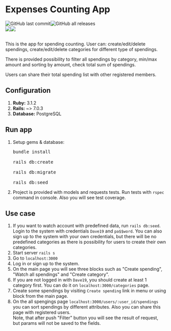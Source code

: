 # Expenses Counting App
<div style="display: flex;">
<img alt="GitHub last commit" src="https://img.shields.io/github/last-commit/kseniia-myronenko/expenses_app">
<img alt="GitHub all releases" src="https://img.shields.io/github/downloads/kseniia-myronenko/expenses_app/total">
</div>
<div style="display: flex;">
<img src="https://img.shields.io/badge/Ruby_on_Rails-CC0000?style=for-the-badge&logo=ruby-on-rails&logoColor=white" />
<img src="https://img.shields.io/badge/PostgreSQL-316192?style=for-the-badge&logo=postgresql&logoColor=white" />
</div><br>
<p>This is the app for spending counting. User can: create/edit/delete spendings, create/edit/delete categories for different type of spendings.</p>
<p>There is provided possibility to filter all spendings by category, min/max amount and sorting by amount, check total sum of spendings.</p>
<p>Users can share their total spending list with other registered members.</p>

<h2>Configuration</h2>

<ol>
<li><b>Ruby:</b> 3.1.2</li>
<li><b>Rails:</b> ~> 7.0.3</li>
<li><b>Database:</b> PostgreSQL</li>
</ol>

<h2>Run app</h2>
<ol>
<li>Setup gems & database:</li>
<pre>
bundle install<br>
rails db:create<br>
rails db:migrate<br>
rails db:seed
</pre>
<li>Project is provided with models and requests tests. Run tests with <code>rspec</code> command in console. Also you will see test coverage.</li>
</ol>
<h2>Use case</h2>
<ol>
<li>If you want to watch account with predefined data, run <code>rails db:seed</code>.<br> Login to the system with credentials  <code>Dave19</code> and <code>pa$$word</code>. You can also sign up to the system with your own credentials, but there will be no predefined categories as there is possibility for users to create their own categories.</li>
<li>Start server  <code>rails s</code></li>
<li>Go to <code>localhost:3000</code></li>
<li>Log in or sign up to the system.</li>
<li>On the main page you will see three blocks such as "Create spending", "Watch all spendings" and "Create category".</li>
<li>If you are not logged in with <code>Dave19</code>, you should create at least 1 category first. You can do it on <code>localhost:3000/categories</code> page.</li>
<li>Create some spendings by visiting <code>Create spending</code> link in menu or using block from the main page.</li>
<li>On the all spengings page <code>localhost:3000/users/:user_id/spendings</code> you can sort spendings by different attributes. Also you can share this page with registered users.<br>
Note, that after push "Filter" button you will see the result of request, but params will not be saved to the fields.</li>
</ol>

